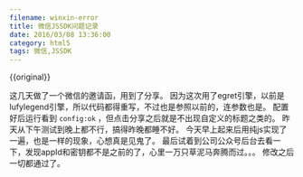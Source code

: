 ```yaml
---
filename: winxin-error
title: 微信JSSDK问题记录
date: 2016/03/08 13:36:00
category: html5
tags: 微信,JSSDK
---
```

{{original}}

这几天做了一个微信的邀请函，用到了分享。
因为这次用了egret引擎，以前是lufylegend引擎，所以代码都得重写，不过也是参照以前的，连参数也是。
配置好后运行看到 `config:ok` ，但点击分享之后就是不出现自定义的标题之类的。
昨天从下午测试到晚上都不行，搞得昨晚都睡不好。
今天早上起来后用纯js实现了一遍，也是一样的现象，心想真是见鬼了。
最后试着到公司公众号后台去看一下，发现appId和密钥都不是之前的了，心里一万只草泥马奔腾而过。。。
修改之后一切都通过了。